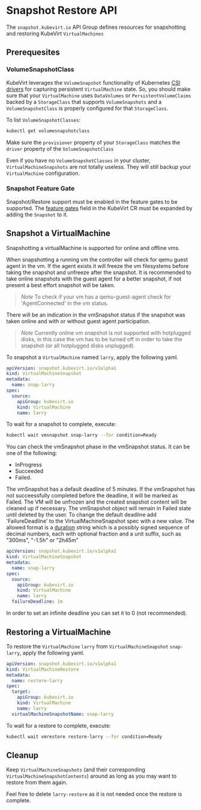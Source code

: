 # Snapshot Restore API

The `snapshot.kubevirt.io` API Group defines resources for snapshotting and restoring KubeVirt `VirtualMachines`

## Prerequesites

### VolumeSnapshotClass

KubeVirt leverages the `VolumeSnapshot` functionality of Kubernetes [CSI drivers](https://kubernetes-csi.github.io/docs/drivers.html) for capturing persistent `VirtualMachine` state.  So, you should make sure that your `VirtualMachine` uses `DataVolumes` or `PersistentVolumeClaims` backed by a `StorageClass` that supports `VolumeSnapshots` and a `VolumeSnapshotClass` is properly configured for that `StorageClass`.

To list `VolumeSnapshotClasses`:

```bash
kubectl get volumesnapshotclass
```

Make sure the `provisioner` property of your `StorageClass` matches the `driver` property of the `VolumeSnapshotClass`

Even if you have no `VolumeSnapshotClasses` in your cluster, `VirtualMachineSnapshots` are not totally useless.  They will still backup your `VirtualMachine` configuration.

### Snapshot Feature Gate

Snapshot/Restore support must be enabled in the feature gates to be supported. The
[feature gates](./activating_feature_gates.md#how-to-activate-a-feature-gate)
field in the KubeVirt CR must be expanded by adding the `Snapshot` to it.


## Snapshot a VirtualMachine

Snapshotting a virtualMachine is supported for online and offline vms.

When snapshotting a running vm the controller will check for qemu guest agent in the vm. If the agent exists it will freeze the vm filesystems before taking the snapshot and unfreeze after the snapshot. It is recommended to take online snapshots with the guest agent for a better snapshot, if not present a best effort snapshot will be taken.

> *Note* To check if your vm has a qemu-guest-agent check for 'AgentConnected' in the vm status.

There will be an indication in the vmSnapshot status if the snapshot was taken online and with or without guest agent participation.

> *Note* Currently online vm snapshot is not supported with hotplugged disks, in this case the vm has to be turned off in order to take the snapshot (or all hotplugged disks unplugged).


To snapshot a `VirtualMachine` named `larry`, apply the following yaml.

```yaml
apiVersion: snapshot.kubevirt.io/v1alpha1
kind: VirtualMachineSnapshot
metadata:
  name: snap-larry
spec:
  source:
    apiGroup: kubevirt.io
    kind: VirtualMachine
    name: larry
```

To wait for a snapshot to complete, execute:

```bash
kubectl wait vmsnapshot snap-larry --for condition=Ready
```

You can check the vmSnapshot phase in the vmSnapshot status. It can be one of the following:
* InProgress
* Succeeded
* Failed.

The vmSnapshot has a default deadline of 5 minutes. If the vmSnapshot has not succeessfully completed before the deadline, it will be marked as Failed. The VM will be unfrozen and the created snapshot content will be cleaned up if necessary. The vmSnapshot object will remain in Failed state until deleted by the user. To change the default deadline add 'FailureDeadline' to the VirtualMachineSnapshot spec with a new value. The allowed format is a [duration](https://pkg.go.dev/time#ParseDuration) string which is a possibly signed sequence of decimal numbers, each with optional fraction and a unit suffix, such as "300ms", "-1.5h" or "2h45m" 

```yaml
apiVersion: snapshot.kubevirt.io/v1alpha1
kind: VirtualMachineSnapshot
metadata:
  name: snap-larry
spec:
  source:
    apiGroup: kubevirt.io
    kind: VirtualMachine
    name: larry
  failureDeadline: 1m
```

In order to set an infinite deadline you can set it to 0 (not recommended).

## Restoring a VirtualMachine

To restore the `VirtualMachine` `larry` from `VirtualMachineSnapshot` `snap-larry`, apply the following yaml.

```yaml
apiVersion: snapshot.kubevirt.io/v1alpha1
kind: VirtualMachineRestore
metadata:
  name: restore-larry
spec:
  target:
    apiGroup: kubevirt.io
    kind: VirtualMachine
    name: larry
  virtualMachineSnapshotName: snap-larry
```

To wait for a restore to complete, execute:

```bash
kubectl wait vmrestore restore-larry --for condition=Ready
```

## Cleanup

Keep `VirtualMachineSnapshots` (and their corresponding `VirtualMachineSnapshotContents`) around as long as you may want to restore from them again.

Feel free to delete `larry-restore` as it is not needed once the restore is complete.
